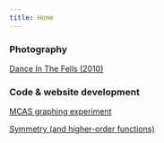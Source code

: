 ```yaml
---
title: Home
---
```


### Photography

[Dance In The Fells (2010)][fells]

### Code &amp; website development

[MCAS graphing experiment][mcas]

[Symmetry (and higher-order functions)][sym]

[post]:posts/2012-10-31-test-post.html
[sym]:posts/symmetry.html
[mcas]:posts/mcas.html
[fells]:photo/fells.html
